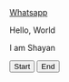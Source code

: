 <!DOCTYPE html>
<html>
<head>
  <title>
    First website
    
  </title>
</head>
<body>
  <a href="https://web.whatsapp.com/" 
  target="_blank"> 
    Whatsapp
  </a>
   <p> 
      Hello, World
    </p>
    <p> 
       I am Shayan 
    </p>
   <button>
     Start     
   </button>
   <button>
         End

  </button>
  
</body>
</html>

